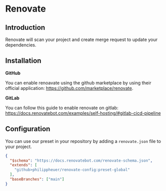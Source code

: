 # Renovate

## Introduction

Renovate will scan your project and create merge request to update your dependencies.

## Installation

**GitHub**

You can enable renoavate using the github marketplace by using their official application: https://github.com/marketplace/renovate.

**GitLab**

You can follow this guide to enable renovate on gitlab: https://docs.renovatebot.com/examples/self-hosting/#gitlab-cicd-pipeline

## Configuration

You can use our preset in your repository by adding a `renovate.json` file to your project.

``` json title="renovate.json"
{
  "$schema": "https://docs.renovatebot.com/renovate-schema.json",
  "extends": [
    "github>philippheuer/renovate-config:preset-global"
  ],
  "baseBranches": ["main"]
}
```
